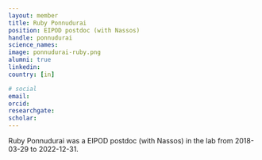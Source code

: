 ```yaml
---
layout: member
title: Ruby Ponnudurai
position: EIPOD postdoc (with Nassos)
handle: ponnudurai
science_names:
image: ponnudurai-ruby.png
alumni: true
linkedin:
country: [in]

# social
email:
orcid:
researchgate:
scholar:
---
```


Ruby Ponnudurai was a EIPOD postdoc (with Nassos) in the lab from 2018-03-29 to 2022-12-31.